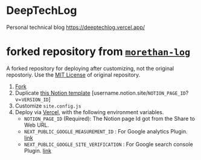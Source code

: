 # DeepTechLog
Personal technical blog https://deeptechlog.vercel.app/


# forked repository from [`morethan-log`](https://github.com/morethanmin/morethan-log/)
A forked repository for deploying after customizing, not the original repostoriy. Use the [MIT License](LICENSE) of original repository.

1. [Fork](https://github.com/morethanmin/morethan-log/fork) 
2. Duplicate [this Notion template](https://quasar-season-ed5.notion.site/12c38b5f459d4eb9a759f92fba6cea36?v=2e7962408e3842b2a1a801bf3546edda)
 [username.notion.site/`NOTION_PAGE_ID`?v=`VERSION_ID`]
3. Customize `site.config.js` 
4. Deploy via [Vercel](https://vercel.com/dashboard), with the following environment variables.
   - `NOTION_PAGE_ID` (Required): The Notion page Id got from the Share to Web URL.
   - `NEXT_PUBLIC_GOOGLE_MEASUREMENT_ID` : For Google analytics Plugin. [link](https://support.google.com/analytics/answer/6132368?sjid=6050729381764217741-AP)
   - `NEXT_PUBLIC_GOOGLE_SITE_VERIFICATION` : For Google search console Plugin. [link](https://search.google.com/search-console/not-verified?original_url=/search-console/)


